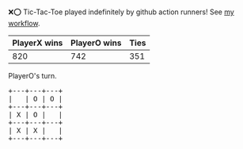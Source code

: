 :x::o: Tic-Tac-Toe played indefinitely by github action runners! See [my workflow](.github/workflows/play.yaml).

|PlayerX wins|PlayerO wins|Ties|
|-|-|-|
|820|742|351|

PlayerO's turn.

<pre>
+---+---+---+
|   | O | O |
+---+---+---+
| X | O |   |
+---+---+---+
| X | X |   |
+---+---+---+
</pre>